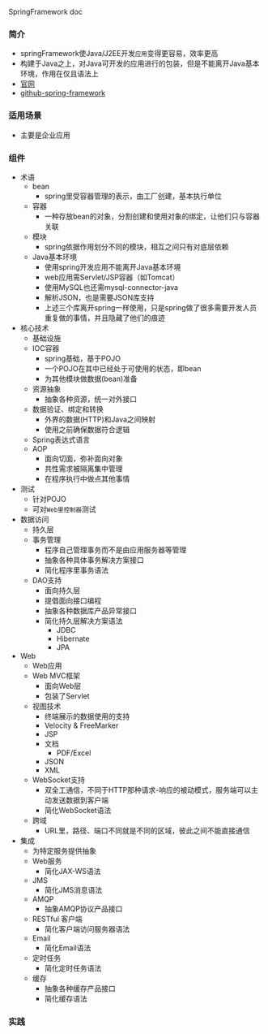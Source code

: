 SpringFramework doc


### 简介
- springFramework使Java/J2EE开发`应用`变得更容易，效率更高
- 构建于Java之上，对Java可开发的应用进行的包装，但是不能离开Java基本环境，作用在仅且语法上
- [官网](http://projects.spring.io/spring-framework/)
- [github-spring-framework](https://github.com/spring-projects/spring-framework)

### 适用场景
- 主要是企业应用

### 组件
- 术语
    - bean
        - spring里受容器管理的表示，由工厂创建，基本执行单位
    - 容器
        - 一种存放bean的对象，分割创建和使用对象的绑定，让他们只与容器关联
    - 模块
        - spring依据作用划分不同的模块，相互之间只有对底层依赖
    - Java基本环境
        - 使用spring开发应用不能离开Java基本环境
        - web应用需Servlet/JSP容器（如Tomcat）
        - 使用MySQL也还需mysql-connector-java
        - 解析JSON，也是需要JSON库支持
        - 上述三个库离开spring一样使用，只是spring做了很多需要开发人员重复做的事情，并且隐藏了他们的痕迹
- 核心技术
    - 基础设施
    - IOC容器
        - spring基础，基于POJO
        - 一个POJO在其中已经处于可使用的状态，即bean
        - 为其他模块做数据(bean)准备
    - 资源抽象
        - 抽象各种资源，统一对外接口
    - 数据验证、绑定和转换
        - 外界的数据(HTTP)和Java之间映射
        - 使用之前确保数据符合逻辑
    - Spring表达式语言
    - AOP
        - 面向切面，弥补面向对象
        - 共性需求被隔离集中管理
        - 在程序执行中做点其他事情
- 测试
    - 针对POJO
    - 可对`Web里控制器`测试
- 数据访问
    - 持久层
    - 事务管理
        - 程序自己管理事务而不是由应用服务器等管理
        - 抽象各种具体事务解决方案接口
        - 简化程序里事务语法
    - DAO支持
        - 面向持久层
        - 提倡面向接口编程
        - 抽象各种数据库产品异常接口
        - 简化持久层解决方案语法
            - JDBC
            - Hibernate
            - JPA
- Web
    - Web应用
    - Web MVC框架
        - 面向Web层
        - 包装了Servlet
    - 视图技术
        - 终端展示的数据使用的支持
        - Velocity & FreeMarker
        - JSP
        - 文档
            - PDF/Excel
        - JSON
        - XML
    - WebSocket支持
        - 双全工通信，不同于HTTP那种请求-响应的被动模式，服务端可以主动发送数据到客户端
        - 简化WebSocket语法
    - 跨域
        - URL里，路径、端口不同就是不同的区域，彼此之间不能直接通信
- 集成
    - 为特定服务提供抽象
    - Web服务
        - 简化JAX-WS语法
    - JMS
        - 简化JMS消息语法
    - AMQP
        - 抽象AMQP协议产品接口
    - RESTful 客户端
        - 简化客户端访问服务器语法
    - Email
        - 简化Email语法
    - 定时任务
        - 简化定时任务语法
    - 缓存
        - 抽象各种缓存产品接口
        - 简化缓存语法
### 实践